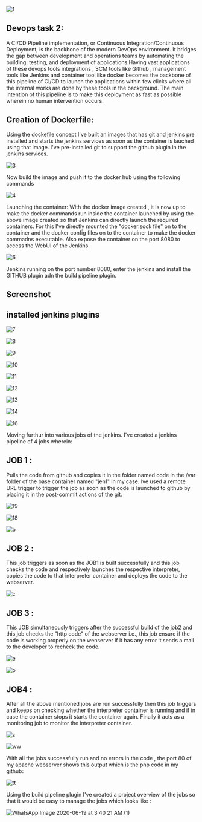 ![1](https://user-images.githubusercontent.com/66811679/85100946-929eba80-b1be-11ea-937b-f4e47281f563.png)
## Devops task 2:

A CI/CD Pipeline implementation, or Continuous Integration/Continuous Deployment, is the backbone of the modern DevOps environment. It bridges the gap between development and operations teams by automating the building, testing, and deployment of applications.Having vast applications of these devops tools integrations , SCM tools like Github , management tools like Jenkins and container tool like docker becomes the backbone of this pipeline of CI/CD to launch the applications within few clicks where all the internal works are done by these tools in the background. The main intention of this pipeline is to make this deployment as fast as possible wherein no human intervention occurs.

## Creation of Dockerfile: 
Using the dockefile concept I've built an images that has git and jenkins pre installed and starts the jenkins services as soon as the container is lauched using that image. I've pre-installed git to support the github plugin in the jenkins services.


![3](https://user-images.githubusercontent.com/66811679/85101522-d0501300-b1bf-11ea-9c35-fe40c9f8ac4e.PNG)

Now build the image and push it to the docker hub using the following commands

![4](https://user-images.githubusercontent.com/66811679/85101920-bf53d180-b1c0-11ea-81da-d281907a61e0.PNG)

Launching the container: With the docker image created , it is now up to make the docker commands run inside the container launched by using the above image created so that Jenkins can directly launch the required containers. For this I've directly mounted the "docker.sock file" on to the container and the docker config files on to the container to make the docker commadns executable. Also expose the container on the port 8080 to access the WebUI of the Jenkins.

![6](https://user-images.githubusercontent.com/66811679/85104029-fc21c780-b1c4-11ea-9fb9-eb0abe135d19.PNG)

Jenkins running on the port number 8080,  enter the jenkins and  install the GITHUB plugin adn the build pipeline plugin.

## Screenshot 
## installed jenkins plugins


![7](https://user-images.githubusercontent.com/66811679/85106273-29707480-b1c9-11ea-97a1-bc40ab8d5e05.PNG)


![8](https://user-images.githubusercontent.com/66811679/85106312-3b521780-b1c9-11ea-94ff-fe0666bd58c7.PNG)

![9](https://user-images.githubusercontent.com/66811679/85106317-3f7e3500-b1c9-11ea-911d-54f08cfced56.PNG)


![10](https://user-images.githubusercontent.com/66811679/85106334-46a54300-b1c9-11ea-82e8-35a350728404.PNG)

![11](https://user-images.githubusercontent.com/66811679/85106378-5ae94000-b1c9-11ea-9846-23c13fb217f0.PNG)

![12](https://user-images.githubusercontent.com/66811679/85106393-5d4b9a00-b1c9-11ea-92bb-bbaae83c56fd.PNG)

![13](https://user-images.githubusercontent.com/66811679/85106399-5fadf400-b1c9-11ea-83b5-c2838f85e644.PNG)

![14](https://user-images.githubusercontent.com/66811679/85106413-63417b00-b1c9-11ea-887f-f99d1976a520.PNG)

![16](https://user-images.githubusercontent.com/66811679/85106420-65a3d500-b1c9-11ea-9543-2dbec9a0035c.PNG)


Moving furthur into various jobs of the jenkins. I've created a jenkins pipeline of 4 jobs wherein:

## JOB 1 : 
Pulls the code from github and copies it in the folder named code in the /var folder of the base container named "jen1" in my case. Ive used a remote URL trigger to trigger the job as soon as the code is launched to github by placing it in the post-commit actions of the git.

![19](https://user-images.githubusercontent.com/66811679/85107770-bfa59a00-b1cb-11ea-968f-89cac9f7d3a7.PNG)


![18](https://user-images.githubusercontent.com/66811679/85107456-3bebad80-b1cb-11ea-8e9f-65935764ad4f.PNG)


![b](https://user-images.githubusercontent.com/66811679/85108518-1495e000-b1cd-11ea-889c-b28807c07eb0.PNG)

## JOB 2 : 
This job triggers as soon as the JOB1 is built successfully and this job checks the code and respectively launches the respective interpreter, copies the code to that interpreter container and deploys the code to the webserver.


![c](https://user-images.githubusercontent.com/66811679/85109922-5d4e9880-b1cf-11ea-8342-2e567db0e3e4.PNG)


## JOB 3 :
This JOB simultaneously triggers after the successful build of the job2 and this job checks the "http code" of the webserver i.e., this job ensure if the code is working properly on the wenserver if it has any error it sends a mail to the developer to recheck the code.

![e](https://user-images.githubusercontent.com/66811679/85111107-1eb9dd80-b1d1-11ea-9d02-efca2e429d13.PNG)


![o](https://user-images.githubusercontent.com/66811679/85112365-c4218100-b1d2-11ea-8dce-89b32d596735.PNG)



## JOB4 :
After all the above mentioned jobs are run successfully then this job triggers and keeps on checking whether the interpreter container is running and if in case the container stops it starts the container again. Finally it acts as a monitoring job to monitor the interpreter container.

![s](https://user-images.githubusercontent.com/66811679/85113373-6aba5180-b1d4-11ea-9d68-d0d5d78d3aad.PNG)

![ww](https://user-images.githubusercontent.com/66811679/85137408-66a32980-b1fe-11ea-8f2b-602e7f477b47.PNG)

With all the jobs successfully run and no errors in the code , the port 80 of my apache webserver shows this output which is the php code in my github:

![tt](https://user-images.githubusercontent.com/66811679/85116539-b53ecc80-b1da-11ea-854d-610a95fcfb0f.PNG)

Using the build pipeline plugin I've created a project overview of the jobs so that it would be easy to manage the jobs which looks like :


![WhatsApp Image 2020-06-19 at 3 40 21 AM (1)](https://user-images.githubusercontent.com/66811679/85122965-a65d1780-b1e4-11ea-8d44-45cc06031d98.jpeg)





